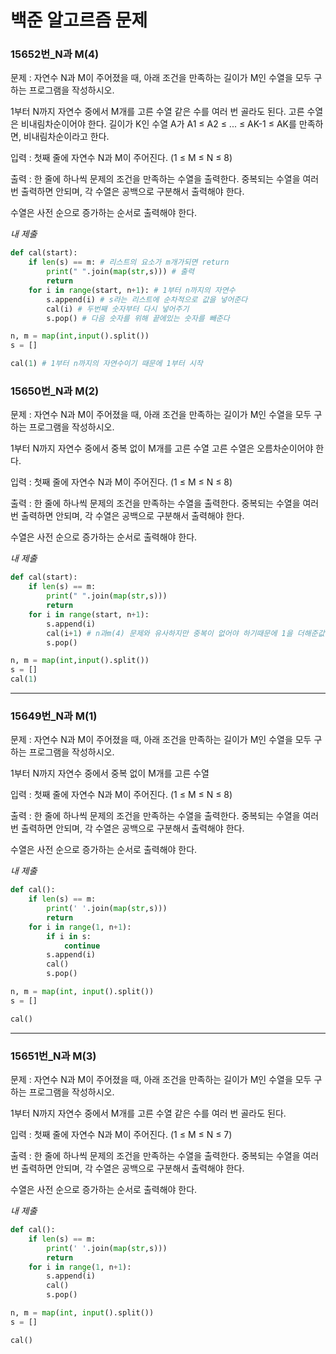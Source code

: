# 백준 알고르즘 문제
### 15652번_N과 M(4)

문제 : 자연수 N과 M이 주어졌을 때, 아래 조건을 만족하는 길이가 M인 수열을 모두 구하는 프로그램을 작성하시오.

1부터 N까지 자연수 중에서 M개를 고른 수열
같은 수를 여러 번 골라도 된다.
고른 수열은 비내림차순이어야 한다.
길이가 K인 수열 A가 A1 ≤ A2 ≤ ... ≤ AK-1 ≤ AK를 만족하면, 비내림차순이라고 한다.

입력 : 첫째 줄에 자연수 N과 M이 주어진다. (1 ≤ M ≤ N ≤ 8)

출력 : 한 줄에 하나씩 문제의 조건을 만족하는 수열을 출력한다. 중복되는 수열을 여러 번 출력하면 안되며, 각 수열은 공백으로 구분해서 출력해야 한다.

수열은 사전 순으로 증가하는 순서로 출력해야 한다.

*내 제출*
```python
def cal(start):
    if len(s) == m: # 리스트의 요소가 m개가되면 return
        print(" ".join(map(str,s))) # 출력
        return
    for i in range(start, n+1): # 1부터 n까지의 자연수
        s.append(i) # s라는 리스트에 순차적으로 값을 넣어준다
        cal(i) # 두번째 숫자부터 다시 넣어주기
        s.pop() # 다음 숫자를 위해 끝에있는 숫자를 빼준다

n, m = map(int,input().split())
s = []

cal(1) # 1부터 n까지의 자연수이기 때문에 1부터 시작
```

### 15650번_N과 M(2)

문제 : 자연수 N과 M이 주어졌을 때, 아래 조건을 만족하는 길이가 M인 수열을 모두 구하는 프로그램을 작성하시오.

1부터 N까지 자연수 중에서 중복 없이 M개를 고른 수열
고른 수열은 오름차순이어야 한다.

입력 : 첫째 줄에 자연수 N과 M이 주어진다. (1 ≤ M ≤ N ≤ 8)

출력 : 한 줄에 하나씩 문제의 조건을 만족하는 수열을 출력한다. 중복되는 수열을 여러 번 출력하면 안되며, 각 수열은 공백으로 구분해서 출력해야 한다.

수열은 사전 순으로 증가하는 순서로 출력해야 한다.

*내 제출*
```python
def cal(start):
    if len(s) == m:
        print(" ".join(map(str,s)))
        return
    for i in range(start, n+1):
        s.append(i)
        cal(i+1) # n과m(4) 문제와 유사하지만 중복이 없어야 하기때문에 1을 더해준값을 함수의 인자로 보내주었다.
        s.pop()

n, m = map(int,input().split())
s = []
cal(1)
```
---
### 15649번_N과 M(1)

문제 : 자연수 N과 M이 주어졌을 때, 아래 조건을 만족하는 길이가 M인 수열을 모두 구하는 프로그램을 작성하시오.

1부터 N까지 자연수 중에서 중복 없이 M개를 고른 수열

입력 : 첫째 줄에 자연수 N과 M이 주어진다. (1 ≤ M ≤ N ≤ 8)

출력 : 한 줄에 하나씩 문제의 조건을 만족하는 수열을 출력한다. 중복되는 수열을 여러 번 출력하면 안되며, 각 수열은 공백으로 구분해서 출력해야 한다.

수열은 사전 순으로 증가하는 순서로 출력해야 한다.

*내 제출*
```python
def cal():
    if len(s) == m:
        print(' '.join(map(str,s)))
        return
    for i in range(1, n+1):
        if i in s:
            continue
        s.append(i)
        cal()
        s.pop()

n, m = map(int, input().split())
s = []

cal()
```
---
### 15651번_N과 M(3)

문제 : 자연수 N과 M이 주어졌을 때, 아래 조건을 만족하는 길이가 M인 수열을 모두 구하는 프로그램을 작성하시오.

1부터 N까지 자연수 중에서 M개를 고른 수열
같은 수를 여러 번 골라도 된다.

입력 : 첫째 줄에 자연수 N과 M이 주어진다. (1 ≤ M ≤ N ≤ 7)

출력 : 한 줄에 하나씩 문제의 조건을 만족하는 수열을 출력한다. 중복되는 수열을 여러 번 출력하면 안되며, 각 수열은 공백으로 구분해서 출력해야 한다.

수열은 사전 순으로 증가하는 순서로 출력해야 한다.

*내 제출*
```python
def cal():
    if len(s) == m:
        print(' '.join(map(str,s)))
        return
    for i in range(1, n+1):
        s.append(i)
        cal()
        s.pop()

n, m = map(int, input().split())
s = []

cal()
```